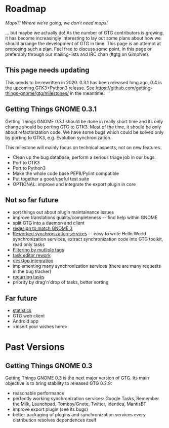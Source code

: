 # Roadmap

*Maps?! Where we’re going, we don’t need maps!*

... but maybe we actually do! As the number of GTG contributors is
growing, it has become increasingly interesting to lay out some plans
about how we should arrange the development of GTG in time. This page is
an attempt at proposing such a plan. Feel free to discuss some point, in
this page or preferably through our mailing-lists and IRC chan (#gtg on
GimpNet).

## This page needs updating

This needs to be rewritten in 2020. 0.3.1 has been released long ago,
0.4 is the upcoming GTK3+Python3 release. See
<https://github.com/getting-things-gnome/gtg/milestones/> in the
meantime.

## Getting Things GNOME 0.3.1

Getting Things GNOME 0.3.1 should be done in really short time and its
only change should be porting GTG to GTK3. Most of the time, it should
be only about refactorization code. We have some bugs which could be
solved only by porting to GTK3, e.g. Evolution synchronization.

This milestone will mainly focus on technical aspects, not on new
features.

- Clean up the bug database, perform a serious triage job in our bugs.
- Port to GTK3
- Port to Python3
- Make the whole code base PEP8/Pylint compatible
- Put together a good/useful test suite
- OPTIONAL: improve and integrate the export plugin in core

## Not so far future

- sort things out about plugin maintainance issues
- improve translations quality/completeness -- find help within GNOME
- split GTG into a daemon and client
- [redesign to match GNOME 3](design)
- [Reworked synchronization services](https://wiki.gnome.org/Apps/GTG/blueprints/backends) --
  easy to write Hello World synchronization services, extract
  synchronization code into GTG toolkit, read only tasks
- [Filtering by mutliple tags](https://wiki.gnome.org/Apps/GTG/Filtering%20by%20multiple%20tags)
- [task editor rework](https://wiki.gnome.org/Apps/GTG/blueprints/taskeditor-rework)
- [desktop integration](https://wiki.gnome.org/Apps/GTG/blueprints/desktopintegration)
- implementing many synchronization services (there are many requests
  in the bug tracker)
- [recurring tasks](https://wiki.gnome.org/Apps/GTG/blueprints/repeated_tasks)
- priority by drag'n'drop of tasks, better sorting

## Far future

- [statistics](https://wiki.gnome.org/Apps/GTG/blueprints/statistics)
- GTG web client
- Android app
- \<insert your wishes here>

# Past Versions

## Getting Things GNOME 0.3

Getting Things GNOME 0.3 is the next major version of GTG. Its main
objective is to bring stability to released GTG 0.2.9:

- reasonable performance
- perfectly working synchronization services: Google Tasks, Remember
  the Milk, Launchpad, Tomboy/Gnote, Twitter, Identica, MantisBT
- improve export plugin (see its bugs)
- better packaging of plugins and synchronization services every
  distribution resolves dependences itself

